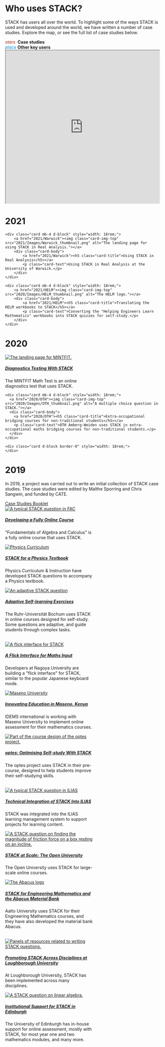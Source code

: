 # Who uses STACK?

STACK has users all over the world. To highlight some of the ways STACK is used and developed around the world, we have written a number of case studies. Explore the map, or see the full list of case studies below.

<div class="row">
<div class="cl-sm p-2"><i class="material-icons" style="color:#a52714">stars</i> &nbsp;<b>Case studies</b></div>
<div class="cl-sm p-2"><i class="material-icons" style="color:#0288d1">place</i>&nbsp;<b>Other key users</b></div>
</div>
<iframe src="https://www.google.com/maps/d/u/5/embed?mid=1auYEFzIF752n121gCZKTRW54mSSo6AZ6" width="100%" height="500px"></iframe>

<br>

# 2021

<div class="card-deck mt-3">

	<div class="card mb-4 d-block" style="width: 18rem;">
		<a href="2021/Warwick"><img class="card-img-top" src="2021/Images/Warwick_thumbnail.png" alt="The landing page for using STACK in Real Analysis."></a>
		<div class="card-body">
			<a href="2021/Warwick"><h5 class="card-title">Using STACK in Real Analysis</h5></a>
			<p class="card-text">Using STACK in Real Analysis at the University of Warwick.</p>
		</div>
	</div>

	<div class="card mb-4 d-block" style="width: 18rem;">
		<a href="2021/HELM"><img class="card-img-top" src="2020/Images/HELM_thumbnail.png" alt="The HELM logo."></a>
		<div class="card-body">
			<a href="2021/HELM"><h5 class="card-title">Translating the HELM workbooks to STACK</h5></a>
			<p class="card-text">Converting the "Helping Engineers Learn Mathematics" workbooks into STACK quizzes for self-study.</p>
		</div>
	</div>
</div>
	
	

# 2020

<div class="card-deck mt-3">
    <div class="card mb-4 d-block" style="width: 18rem;">
      <a href="2020/MINTFIT"><img class="card-img-top" src="2020/Images/MINTFIT_thumbnail.png" alt="The landing page for MINTFIT."></a>
      <div class="card-body">
        <a href="2020/MINTFIT"><h5 class="card-title">Diagnostics Testing With STACK</h5></a>
        <p class="card-text">The MINTFIT Math Test is an online diagnostics test that uses STACK.</p>
      </div>
    </div>
	
    <div class="card mb-4 d-block" style="width: 18rem;">
      <a href="2020/OTH"><img class="card-img-top" src="2020/Images/OTH_thumbnail.png" alt="A multiple choice question in STACK."></a>
      <div class="card-body">
        <a href="2020/OTH"><h5 class="card-title">Extra-occupational bridging courses for non-traditional students</h5></a>
        <p class="card-text">OTH Amberg-Weiden uses STACK in extra-occupational maths bridging courses for non-traditional students.</p>
      </div>
    </div>

	<div class="card d-block border-0" style="width: 18rem;">
    </div>
</div>

# 2019

In 2019, a project was carried out to write an initial collection of STACK case studies. The case studies were edited by Malthe Sporring and Chris Sangwin, and funded by CATE.

<!--<div class="card">
  <h5 class="card-header">Case Studies Booklet</h5>
  <div class="card-body">
    <p class="card-text">A booklet containing every case study from 2019 is available as a PDF.</p>
    <a href="%CONTENT/2019-cate-case-studies.pdf" class="btn btn-primary">Case Studies Booklet</a>
  </div>
</div>-->

<div class="d-inline my-6"><a class="btn btn-danger btn-lg" href="https://docs.stack-assessment.org/content/2019-cate-case-studies.pdf" role="button"><img src="../img/pdf.png" class="img-fluid mr-2 mb-1" style="max-width:25px" alt="">Case Studies Booklet</a></div>

<div class="card-deck mt-3">
    <div class="card mb-4 d-block" style="width: 18rem;">
      <a href="2019/FAC"><img class="card-img-top" src="2019/Images/FAC_thumbnail.png" alt="A typical STACK question in FAC"></a>
      <div class="card-body">
        <a href="2019/FAC"><h5 class="card-title">Developing a Fully Online Course</h5></a>
        <p class="card-text">"Fundamentals of Algebra and Calculus" is a fully online course that uses STACK.</p>
      </div>
  </div>
    <div class="card mb-4 d-block" style="width: 18rem;">
      <a href="2019/PhysicsCurriculum"><img class="card-img-top" src="2019/Images/PhysicsCurriculum_thumbnail.jpg" alt="Physics Curriculum"></a>
      <div class="card-body">
        <a href="2019/PhysicsCurriculum"><h5 class="card-title">STACK for a Physics Textbook</h5></a>
        <p class="card-text">Physics Curriculum & Instruction have developed STACK questions to accompany a Physics textbook.</p>
      </div>
    </div>
    <div class="card mb-4 d-block" style="width: 18rem;">
      <a href="2019/Adaptive"><img class="card-img-top" src="2019/Images/Adaptive_thumbnail.png" alt="An adaptive STACK question"></a>
      <div class="card-body">
        <a href="2019/Adaptive"><h5 class="card-title">Adaptive Self-learning Exercises</h5></a>
        <p class="card-text">The Ruhr-Universität Bochum uses STACK in online courses designed for self-study. Some questions are adaptive, and guide students through complex tasks.</p>
      </div>
    </div>
</div>

<br>

<div class="card-deck">
    <div class="card d-block" style="width: 18rem;">
      <a href="2019/FlickInterface"><img class="card-img-top" src="2019/Images/FlickInterface_thumbnail.PNG" alt="A flick interface for STACK"></a>
      <div class="card-body">
        <a href="2019/FlickInterface"><h5 class="card-title">A Flick Interface for Maths Input</h5></a>
        <p class="card-text">Developers at Nagoya University are building a "flick interface" for STACK, similar to the popular Japanese keyboard mode.</p>
      </div>
  </div>
    <div class="card d-block" style="width: 18rem;">
      <a href="2019/Maseno"><img class="card-img-top" src="2019/Images/Maseno_thumbnail.jpg" alt="Maseno University"></a>
      <div class="card-body">
        <a href="2019/Maseno"><h5 class="card-title">Innovating Education in Maseno, Kenya</h5></a>
        <p class="card-text">IDEMS international is working with Maseno University to implement online assessment for their mathematics courses.</p>
      </div>
    </div>
    <div class="card d-block" style="width: 18rem;">
      <a href="2019/optes"><img class="card-img-top" src="2019/Images/optes_thumbnail.png" alt="Part of the course design of the optes project."></a>
      <div class="card-body">
        <a href="2019/optes"><h5 class="card-title">optes: Optimising Self-study With STACK</h5></a>
        <p class="card-text">The optes project uses STACK in their pre-course, designed to help students improve their self-studying skills.</p>
      </div>
    </div>
</div>

<br>

<div class="card-deck">
    <div class="card d-block" style="width: 18rem;">
      <a href="2019/ILIAS"><img class="card-img-top" src="2019/Images/ILIAS_thumbnail.png" alt="A typical STACK question in ILIAS"></a>
      <div class="card-body">
        <a href="2019/ILIAS"><h5 class="card-title">Technical Integration of STACK Into ILIAS</h5></a>
        <p class="card-text">STACK was integrated into the ILIAS learning management system to support projects for learning content.</p>
      </div>
  </div>
    <div class="card d-block" style="width: 18rem;">
      <a href="2019/StackAtScale"><img class="card-img-top" src="2019/Images/OU_thumbnail.png" alt="A STACK question on finding the magnitude of friction force on a box resting on an incline."></a>
      <div class="card-body">
        <a href="2019/StackAtScale"><h5 class="card-title">STACK at Scale: The Open University</h5></a>
        <p class="card-text">The Open University uses STACK for large-scale online courses.</p>
      </div>
    </div>
    <div class="card d-block" style="width: 18rem;">
      <a href="2019/ABACUS"><img class="card-img-top" src="2019/Images/ABACUS_thumbnail.svg" alt="The Abacus logo"></a>
      <div class="card-body">
        <a href="2019/ABACUS"><h5 class="card-title">STACK for Engineering Mathematics and the Abacus Material Bank</h5></a>
        <p class="card-text">Aalto University uses STACK for their Engineering Mathematics courses, and they have also developed the material bank Abacus.</p>
      </div>
    </div>
</div>

<br>

<div class="card-deck">
    <div class="card d-block" style="width: 18rem;">
      <a href="2019/Loughborough"><img class="card-img-top" src="2019/Images/LBORO_thumbnail.png" alt="Panels of resources related to writing STACK questions."></a>
      <div class="card-body">
        <a href="2019/Loughborough"><h5 class="card-title">Promoting STACK Across Disciplines at Loughborough University</h5></a>
        <p class="card-text">At Loughborough University, STACK has been implemented across many disciplines.</p>
      </div>
    </div>
    <div class="card d-block" style="width: 18rem;">
      <a href="2019/Edinburgh"><img class="card-img-top" src="2019/Images/Edinburgh_thumbnail.PNG" alt="A STACK question on linear algebra."></a>
      <div class="card-body">
        <a href="2019/Edinburgh"><h5 class="card-title">Institutional Support for STACK in Edinburgh</h5></a>
        <p class="card-text">The University of Edinburgh has in-house support for online assessment, mostly with STACK, for most year one and two mathematics modules, and many more.</p>
      </div>
    </div>
    <div class="card d-block border-0" style="width: 18rem;">
     </div>
</div>
